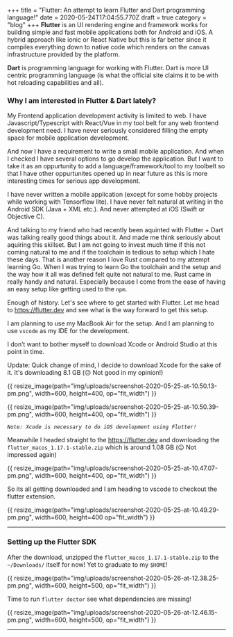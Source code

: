 +++
title = "Flutter: An attempt to learn Flutter and Dart programming language!"
date = 2020-05-24T17:04:55.770Z
draft = true
category = "blog"
+++
**Flutter** is an UI rendering engine and framework works for building simple and fast mobile applications both for Android and iOS. A hybrid approach like ionic or React Native but this is far better since it compiles everything down to native code which renders on the canvas infrastructure provided by the platform.

**Dart** is programming language for working with Flutter. Dart is more UI centric programming language (is what the official site claims it to be with hot reloading capabilities and all). 

### Why I am interested in Flutter & Dart lately?

My Frontend application development activity is limited to web. I have Javascript/Typescript with React/Vue in my tool belt for any web frontend development need. I have never seriously considered filling the empty space for mobile application development. 

And now I have a requirement to write a small mobile application. And when I checked I have several options to go develop the application. But I want to take it as an oppurtunity to add a language/framework/tool to my toolbelt so that I have other oppurtunites opened up in near future as this is more interesting times for serious app development. 

I have never written a mobile application (except for some hobby projects while working with Tensorflow lite). I have never felt natural at writing in the Android SDK (Java + XML etc.). And never attempted at iOS (Swift or Objective C). 

And talking to my friend who had recently been aquinted with Flutter + Dart was talking really good things about it. And made me think seriously about aquiring this skillset. But I am not going to invest much time if this not coming natural to me and if the toolchain is tedious to setup which I hate these days. That is another reason I love Rust compared to my attempt learning Go. When I was trying to learn Go the toolchain and the setup and the way how it all was defined felt quite not natural to me. Rust came in really handy and natural. Especially because I come from the ease of having an easy setup like getting used to the `npm`.

Enough of history. Let's see where to get started with Flutter. Let me head to https://flutter.dev and see what is the way forward to get this setup.

I am planning to use my MacBook Air for the setup. And I am planning to use `vscode` as my IDE for the development.

I don’t want to bother myself to download Xcode or Android Studio at this point in time.

Update: Quick change of mind, I decide to download Xcode for the sake of it. It's downloading 8.1 GB (☹️ Not good in my opinion!)

{{ resize_image(path="img/uploads/screenshot-2020-05-25-at-10.50.13-pm.png", width=600, height=400, op="fit_width") }}

{{ resize_image(path="img/uploads/screenshot-2020-05-25-at-10.50.39-pm.png", width=600, height=400, op="fit_width") }}

_`Note: Xcode is necessary to do iOS development using Flutter!`_

Meanwhile I headed straight to the https://flutter.dev and downloading the `flutter_macos_1.17.1-stable.zip` which is around 1.08 GB (☹️ Not impressed again)

{{ resize_image(path="img/uploads/screenshot-2020-05-25-at-10.47.07-pm.png", width=600, height=400, op="fit_width") }}

So its all getting downloaded and I am heading to vscode to checkout the flutter extension. 

{{ resize_image(path="img/uploads/screenshot-2020-05-25-at-10.49.29-pm.png", width=600, height=400 op="fit_width") }}

---

### Setting up the Flutter SDK

After the download, unzipped the `flutter_macos_1.17.1-stable.zip` to the `~/Downloads/` itself for now! Yet to graduate to my `$HOME`!

{{ resize_image(path="img/uploads/screenshot-2020-05-26-at-12.38.25-pm.png", width=600, height=500, op="fit_width") }}

Time to run `flutter doctor` see what dependencies are missing!

{{ resize_image(path="img/uploads/screenshot-2020-05-26-at-12.46.15-pm.png", width=600, height=500, op="fit_width") }}

---